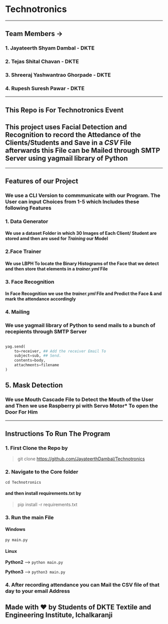 # **Technotronics**

---

## Team Members ->

### 1. Jayateerth Shyam Dambal - DKTE

### 2. Tejas Shital Chavan - DKTE

### 3. Shreeraj Yashwantrao Ghorpade - DKTE

### 4. Rupesh Suresh Pawar - DKTE

---

## **This Repo is For Technotronics  Event**

## This project uses Facial Detection and Recognition to record the Attedance of the Clients/Students and Save in a *CSV* File afterwards this File can be Mailed through **SMTP Server** using **yagmail** library of Python

---

## Features of our Project

### We use a CLI Version to commmunicate with our Program. The User can input Choices from 1-5 which Includes these following Features

### 1. Data Generator

#### We use a **dataset** Folder in which 30 Images of Each Client/ Student are stored amd then are used for *Training* our Model

### 2.Face Trainer

#### We use **LBPH** To locate the Binary Histograms of the Face that we detect and then store that elements in a *trainer.yml* File

### 3. Face Recognition

#### In Face Recognition we use the *trainer.yml* File and Predict the Face & and mark the attendance accordingly

### 4. Mailing

### We use **yagmail** library of Python to send mails to a bunch of recepients through SMTP Server

```python

yag.send(
    to=receiver, ## Add the receiver Email To 
    subject=sub, ## Send.
    contents=body,
    attachments=filename
)

 ```

## 5. Mask Detection

### We use Mouth Cascade File to Detect the Mouth of the User and Then we use **Raspberry pi with Servo Motor*** To open the Door For Him

---

## Instructions To Run The Program

### 1. First Clone the Repo by

> git clone https://github.com/JayateerthDambal/Technotronics

### 2. Navigate to the Core folder

`cd Technotronics`

#### **and then install requirements.txt by**

>pip install -r requirements.txt

### 3. Run the **main** File

#### **Windows**

`py main.py`

#### **Linux**

**Python2** --> `python main.py`

**Python3** --> `python3 main.py`

### **4. After recording attendance you can Mail the CSV file of that day to your email Address**

## Made with **❤️** by Students of **DKTE Textile and Engineering Institute, Ichalkaranji**
